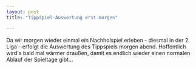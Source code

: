```yaml
---
layout: post
title: "Tippspiel-Auswertung erst morgen"

---
```


Da wir morgen wieder einmal ein Nachholspiel erleben - diesmal in der 2. Liga - erfolgt die Auswertung des Tippspiels morgen abend. Hoffentlich wird's bald mal wärmer draußen, damit es endlich wieder einen normalen Ablauf der Spieltage gibt...


